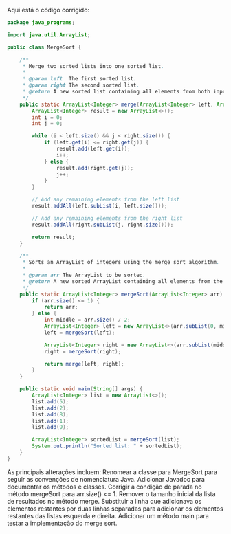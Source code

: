 Aqui está o código corrigido:
```Java
package java_programs;

import java.util.ArrayList;

public class MergeSort {

    /**
     * Merge two sorted lists into one sorted list.
     *
     * @param left  The first sorted list.
     * @param right The second sorted list.
     * @return A new sorted list containing all elements from both input lists.
     */
    public static ArrayList<Integer> merge(ArrayList<Integer> left, ArrayList<Integer> right) {
        ArrayList<Integer> result = new ArrayList<>();
        int i = 0;
        int j = 0;

        while (i < left.size() && j < right.size()) {
            if (left.get(i) <= right.get(j)) {
                result.add(left.get(i));
                i++;
            } else {
                result.add(right.get(j));
                j++;
            }
        }

        // Add any remaining elements from the left list
        result.addAll(left.subList(i, left.size()));

        // Add any remaining elements from the right list
        result.addAll(right.subList(j, right.size()));

        return result;
    }

    /**
     * Sorts an ArrayList of integers using the merge sort algorithm.
     *
     * @param arr The ArrayList to be sorted.
     * @return A new sorted ArrayList containing all elements from the input list.
     */
    public static ArrayList<Integer> mergeSort(ArrayList<Integer> arr) {
        if (arr.size() <= 1) {
            return arr;
        } else {
            int middle = arr.size() / 2;
            ArrayList<Integer> left = new ArrayList<>(arr.subList(0, middle));
            left = mergeSort(left);

            ArrayList<Integer> right = new ArrayList<>(arr.subList(middle, arr.size()));
            right = mergeSort(right);

            return merge(left, right);
        }
    }

    public static void main(String[] args) {
        ArrayList<Integer> list = new ArrayList<>();
        list.add(5);
        list.add(2);
        list.add(8);
        list.add(1);
        list.add(9);

        ArrayList<Integer> sortedList = mergeSort(list);
        System.out.println("Sorted list: " + sortedList);
    }
}
```
As principais alterações incluem:
Renomear a classe para MergeSort para seguir as convenções de nomenclatura Java.
Adicionar Javadoc para documentar os métodos e classes.
Corrigir a condição de parada no método mergeSort para arr.size() <= 1.
Remover o tamanho inicial da lista de resultados no método merge.
Substituir a linha que adicionava os elementos restantes por duas linhas separadas para adicionar os elementos restantes das listas esquerda e direita.
Adicionar um método main para testar a implementação do merge sort.
